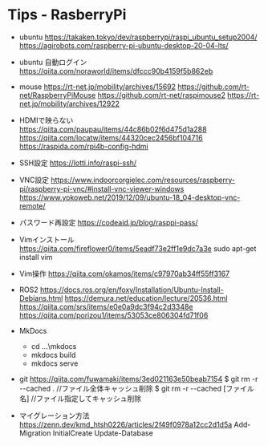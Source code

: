 # Tips - RasberryPi
- ubuntu
  https://takaken.tokyo/dev/raspberrypi/raspi_ubuntu_setup2004/
  https://agirobots.com/raspberry-pi-ubuntu-desktop-20-04-lts/

- ubuntu 自動ログイン
  https://qiita.com/noraworld/items/dfccc90b4159f5b862eb

- mouse
  https://rt-net.jp/mobility/archives/15692
  https://github.com/rt-net/RaspberryPiMouse
  https://github.com/rt-net/raspimouse2
  https://rt-net.jp/mobility/archives/12922

- HDMIで映らない
  https://qiita.com/paupau/items/44c86b02f6d475d1a288
  https://qiita.com/locatw/items/44320cec2456bf104716
  https://raspida.com/rpi4b-config-hdmi

- SSH設定
  https://lotti.info/raspi-ssh/

- VNC設定
  https://www.indoorcorgielec.com/resources/raspberry-pi/raspberry-pi-vnc/#install-vnc-viewer-windows
  https://www.yokoweb.net/2019/12/09/ubuntu-18_04-desktop-vnc-remote/

- パスワード再設定
  https://codeaid.jp/blog/rasppi-pass/

- Vimインストール
  https://qiita.com/fireflower0/items/5eadf73e2ff1e9dc7a3e
  sudo apt-get install vim

- Vim操作
  https://qiita.com/okamos/items/c97970ab34ff55ff3167

- ROS2
  https://docs.ros.org/en/foxy/Installation/Ubuntu-Install-Debians.html
  https://demura.net/education/lecture/20536.html
  https://qiita.com/srs/items/e0e0a9dc3f94c2d3348e
  https://qiita.com/porizou1/items/53053ce806304fd71f06

- MkDocs
  - cd …\mkdocs
  - mkdocs build
  - mkdocs serve
  
- git
  https://qiita.com/fuwamaki/items/3ed021163e50beab7154
  $ git rm -r --cached . //ファイル全体キャッシュ削除
  $ git rm -r --cached [ファイル名]  //ファイル指定してキャッシュ削除

- マイグレーション方法
  https://zenn.dev/kmd_htsh0226/articles/2f49f0978a12cc2d1d5a
  Add-Migration InitialCreate
  Update-Database
